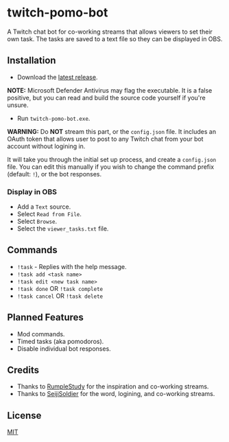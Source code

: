 # twitch-pomo-bot
A Twitch chat bot for co-working streams that allows viewers to set their own task. The tasks are saved to a text file so they can be displayed in OBS.

## Installation
- Download the [latest release](https://github.com/DeadRobotDev/twitch-pomo-bot/releases).

**NOTE:** Microsoft Defender Antivirus may flag the executable. It is a false positive, but you can read and build the source code yourself if you're unsure.

- Run `twitch-pomo-bot.exe`.

**WARNING:** Do **NOT** stream this part, or the `config.json` file. It includes an OAuth token that allows user to post to any Twitch chat from your bot account without logining in.

It will take you through the initial set up process, and create a `config.json` file. You can edit this manually if you wish to change the command prefix (default: `!`), or the bot responses.

### Display in OBS
- Add a `Text` source.
- Select `Read from File`.
- Select `Browse`.
- Select the `viewer_tasks.txt` file.

## Commands
- `!task` - Replies with the help message.
- `!task add <task name>`
- `!task edit <new task name>`
- `!task done` OR `!task complete`
- `!task cancel` OR `!task delete`

## Planned Features
- Mod commands.
- Timed tasks (aka pomodoros).
- Disable individual bot responses.

## Credits
- Thanks to [RumpleStudy](https://www.twitch.tv/RumpleStudy) for the inspiration and co-working streams.
- Thanks to [SeijiSoldier](https://www.twitch.tv/SeijiSoldier) for the word, logining, and co-working streams.

## License
[MIT](LICENSE)
